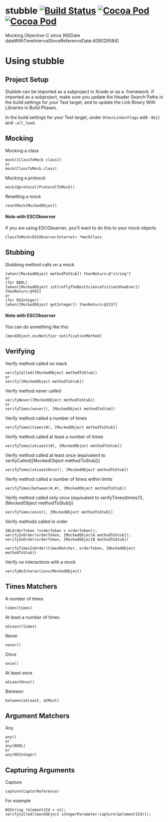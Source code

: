 stubble [![Build Status](https://travis-ci.org/Stubble/stubble.svg)](https://travis-ci.org/Stubble/stubble) [![Cocoa Pod](http://cocoapod-badges.herokuapp.com/p/stubble/badge.svg)](http://cocoapods.org/?q=stubble) [![Cocoa Pod](http://cocoapod-badges.herokuapp.com/v/stubble/badge.svg)](http://cocoapods.org/?q=stubble)
=======

Mocking Objective-C since [NSDate dateWithTimeIntervalSinceReferenceDate:408029584]

Using stubble
=======

Project Setup
-------
Stubble can be imported as a subproject in Xcode or as a .framework. If imported as a subproject, make sure you update the Header Search Paths in the build settings for your Test target, and to update the Link Binary With Libraries in Build Phases.

In the build settings for your Test target, under `OtherLinkerFlags` add `-ObjC` and `-all_load`.

Mocking
------

Mocking a class
    
    mock([ClassToMock class])
    or
    mock(ClassToMock.class)

Mocking a protocol
    
    mock(@protocol(ProtocolToMock))

Resetting a mock

    resetMock(MockedObject)

#### Note with ESCObserver
If you are using ESCObserver, you'll want to do this to your mock objects

    ClassToMock<ESCObserverInternal> *mockClass

Stubbing
------

Stubbing method calls on a mock

    [when([MockedObject methodToStub]) thenReturn:@"string"]
    or 
    (for BOOL)
    [when([MockedObject isFireflyTheBestScienceFictionShowEver]) thenReturn:@YES]
    or 
    (for NSInteger)
    [when([MockedObject getInteger]) thenReturn:@1337]

#### Note with ESCObserver
You can do something like this

    [mockObject.escNotifier notificationMethod]

Verifying
------

Verify method called on mack

    verifyCalled([MockedObject methodToStub])
    or
    verify([MockedObject methodToStub])

Verify method never called
    
    verifyNever([MockedObject methodToStub])
    or
    verifyTimes(never(), [MockedObject methodToStub])

Verify method called a number of times

    verifyTimes(times(#), [MockedObject methodToStub])

Verify method called at least a number of times

    verifyTimes(atLeast(#), [MockedObject methodToStub])

Verify method called at least once (equivalent to verifyCalled([MockedObject methodToStub]))

    verifyTimes(atLeastOnce(), [MockedObject methodToStub])

Verify method called a number of times within limits

    verifyTimes(between(#,#), [MockedObject methodToStub])

Verify method called only once (equivalent to verifyTimes(times(1), [MockedObject methodToStub]))

    verifyTimes(once(), [MockedObject methodToStub])
    
Verify methods called in order

    SBLOrderToken *orderToken = orderToken();
    verifyInOrder(orderToken, [MockedObjectA methodToStub]);
    verifyInOrder(orderToken, [MockedObjectB methodToStub])
    
    verifyTimesInOrder(timesMatcher, orderToken, [MockedObject methodToStub])
    
Verify no interactions with a mock

    verifyNoInteractions(MockedObject)

Times Matchers
------

A number of times

    times(times)

At least a number of times

    atLeast(times)

Never
    
    never()

Once
    
    once()

At least once
    
    atLeastOnce()

Between

    between(atLeast, atMost)

Argument Matchers
------

Any

    any()
    or
    any(BOOL)
    or 
    any(NSInteger)

Capturing Arguments
------

Capture

    capture(CaptorReference)

For example

    NSString *element1Id = nil;
    verifyCalled([mockObject integerParameter:capture(&element1Id)]);